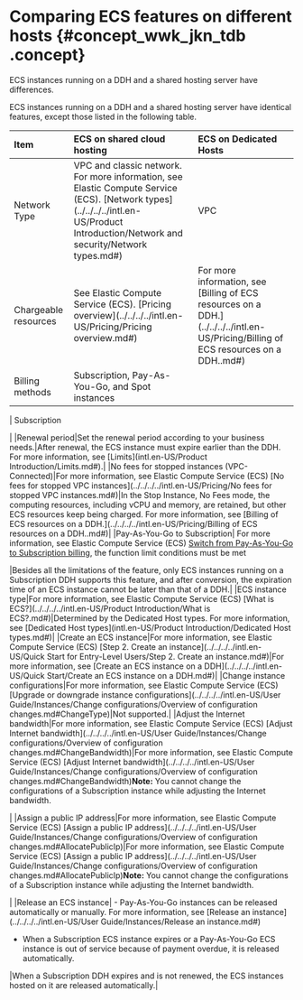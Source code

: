 # Comparing ECS features on different hosts {#concept_wwk_jkn_tdb .concept}

ECS instances running on a DDH and a shared hosting server have differences.

ECS instances running on a DDH and a shared hosting server have identical features, except those listed in the following table.

|Item|ECS on shared cloud hosting|ECS on Dedicated Hosts|
|:---|:--------------------------|:---------------------|
|Network Type|VPC and classic network. For more information, see Elastic Compute Service \(ECS\). [Network types](../../../../intl.en-US/Product Introduction/Network and security/Network types.md#)|VPC|
|Chargeable resources|See Elastic Compute Service \(ECS\). [Pricing overview](../../../../intl.en-US/Pricing/Pricing overview.md#)|For more information, see [Billing of ECS resources on a DDH.](../../../../intl.en-US/Pricing/Billing of ECS resources on a DDH..md#)|
|Billing methods| Subscription, Pay-As-You-Go, and Spot instances

 | Subscription

 |
|Renewal period|Set the renewal period according to your business needs.|After renewal, the ECS instance must expire earlier than the DDH. For more information, see [Limits](intl.en-US/Product Introduction/Limits.md#).|
|No fees for stopped instances \(VPC-Connected\)|For more information, see Elastic Compute Service \(ECS\) [No fees for stopped VPC instances](../../../../intl.en-US/Pricing/No fees for stopped VPC instances.md#)|In the Stop Instance, No Fees mode, the computing resources, including vCPU and memory, are retained, but other ECS resources keep being charged. For more information, see [Billing of ECS resources on a DDH.](../../../../intl.en-US/Pricing/Billing of ECS resources on a DDH..md#)|
|Pay-As-You-Go to Subscription| For more information, see Elastic Compute Service \(ECS\) [Switch from Pay-As-You-Go to Subscription billing](../../../../intl.en-US/Pricing/Limits.md#), the function limit conditions must be met

 |Besides all the limitations of the feature, only ECS instances running on a Subscription DDH supports this feature, and after conversion, the expiration time of an ECS instance cannot be later than that of a DDH.|
|ECS instance type|For more information, see Elastic Compute Service \(ECS\) [What is ECS?](../../../../intl.en-US/Product Introduction/What is ECS?.md#)|Determined by the Dedicated Host types. For more information, see [Dedicated Host types](intl.en-US/Product Introduction/Dedicated Host types.md#)|
|Create an ECS instance|For more information, see Elastic Compute Service \(ECS\) [Step 2. Create an instance](../../../../intl.en-US/Quick Start for Entry-Level Users/Step 2. Create an instance.md#)|For more information, see [Create an ECS instance on a DDH](../../../../intl.en-US/Quick Start/Create an ECS instance on a DDH.md#)|
|Change instance configurations|For more information, see Elastic Compute Service \(ECS\) [Upgrade or downgrade instance configurations](../../../../intl.en-US/User Guide/Instances/Change configurations/Overview of configuration changes.md#ChangeType)|Not supported.|
|Adjust the Internet bandwidth|For more information, see Elastic Compute Service \(ECS\) [Adjust Internet bandwidth](../../../../intl.en-US/User Guide/Instances/Change configurations/Overview of configuration changes.md#ChangeBandwidth)|For more information, see Elastic Compute Service \(ECS\) [Adjust Internet bandwidth](../../../../intl.en-US/User Guide/Instances/Change configurations/Overview of configuration changes.md#ChangeBandwidth)**Note:** You cannot change the configurations of a Subscription instance while adjusting the Internet bandwidth.

|
|Assign a public IP address|For more information, see Elastic Compute Service \(ECS\) [Assign a public IP address](../../../../intl.en-US/User Guide/Instances/Change configurations/Overview of configuration changes.md#AllocatePublicIp)|For more information, see Elastic Compute Service \(ECS\) [Assign a public IP address](../../../../intl.en-US/User Guide/Instances/Change configurations/Overview of configuration changes.md#AllocatePublicIp)**Note:** You cannot change the configurations of a Subscription instance while adjusting the Internet bandwidth.

|
|Release an ECS instance| -   Pay-As-You-Go instances can be released automatically or manually. For more information, see [Release an instance](../../../../intl.en-US/User Guide/Instances/Release an instance.md#)
-   When a Subscription ECS instance expires or a Pay-As-You-Go ECS instance is out of service because of payment overdue, it is released automatically.

 |When a Subscription DDH expires and is not renewed, the ECS instances hosted on it are released automatically.|

